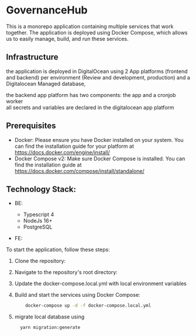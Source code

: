 # GovernanceHub

This is a monorepo application containing multiple services that work together. The application is deployed using Docker Compose, which allows us to easily manage, build, and run these services.

## Infrastructure
the application is deployed in DigitalOcean using 2 App platforms (frontend and backend) per environment (Review and development, production) and a Digitalocean Managed database,

the backend app platform has two components: the app and a cronjob worker  
all secrets and variables are declared in the digitalocean app platform

## Prerequisites

- Docker: Please ensure you have Docker installed on your system. You can find the installation guide for your platform at https://docs.docker.com/engine/install/
- Docker Compose v2: Make sure Docker Compose is installed. You can find the installation guide at https://docs.docker.com/compose/install/standalone/

## Technology Stack:

- BE:

  - Typescript 4
  - NodeJs 16+
  - PostgreSQL

- FE:

To start the application, follow these steps:

1. Clone the repository:

2. Navigate to the repository's root directory:

3. Update the docker-compose.local.yml with local environment variables

4. Build and start the services using Docker Compose:
   ```bash
       docker-compose up -d -f docker-compose.local.yml
    ```
5. migrate local database using 
    ```bash
      yarn migration:generate
    ```



